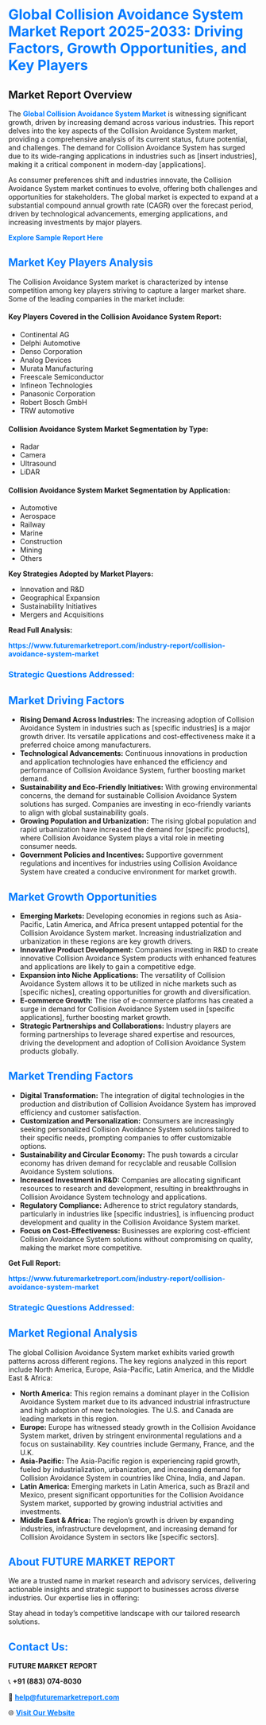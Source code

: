 <h1 style="color: #007BFF;">Global Collision Avoidance System Market Report 2025-2033: Driving Factors, Growth Opportunities, and Key Players</h1>

<section id="overview">
<h2>Market Report Overview</h2>
<p>The <a href="https://www.futuremarketreport.com/industry-report/collision-avoidance-system-market" style="color: #007BFF; text-decoration: none;"><strong>Global Collision Avoidance System Market</strong></a> is witnessing significant growth, driven by increasing demand across various industries. This report delves into the key aspects of the Collision Avoidance System market, providing a comprehensive analysis of its current status, future potential, and challenges. The demand for Collision Avoidance System has surged due to its wide-ranging applications in industries such as [insert industries], making it a critical component in modern-day [applications].</p>
<p>As consumer preferences shift and industries innovate, the Collision Avoidance System market continues to evolve, offering both challenges and opportunities for stakeholders. The global market is expected to expand at a substantial compound annual growth rate (CAGR) over the forecast period, driven by technological advancements, emerging applications, and increasing investments by major players.</p>
</section>

<section id="overview">
<p><a href="https://www.futuremarketreport.com/request-sample/reportId=97764" style="color: #007BFF; text-decoration: none;"><strong>Explore Sample Report Here</strong></a></p>
</section>

<section id="key-players">
<h2 style="color: #007BFF;">Market Key Players Analysis</h2>
<p>The Collision Avoidance System market is characterized by intense competition among key players striving to capture a larger market share. Some of the leading companies in the market include:</p>
<h4>Key Players Covered in the Collision Avoidance System Report:</h4>
<ul><li>Continental AG</li><li>Delphi Automotive</li><li>Denso Corporation</li><li>Analog Devices</li><li>Murata Manufacturing</li><li>Freescale Semiconductor</li><li>Infineon Technologies</li><li>Panasonic Corporation</li><li>Robert Bosch GmbH</li><li>TRW automotive</li></ul>
<h4>Collision Avoidance System Market Segmentation by Type:</h4>
<ul><li>Radar</li><li>Camera</li><li>Ultrasound</li><li>LiDAR</li></ul>

<h4>Collision Avoidance System Market Segmentation by Application:</h4>
<ul><li>Automotive</li><li>Aerospace</li><li>Railway</li><li>Marine</li><li>Construction</li><li>Mining</li><li>Others</li></ul>
<p><strong>Key Strategies Adopted by Market Players:</strong></p>
<ul>
<li>Innovation and R&D</li>
<li>Geographical Expansion</li>
<li>Sustainability Initiatives</li>
<li>Mergers and Acquisitions</li>
</ul>
</section>

<section>
<p><strong>Read Full Analysis: </strong></p><a href="https://www.futuremarketreport.com/industry-report/collision-avoidance-system-market" style="color: #007BFF; text-decoration: none;"><strong>https://www.futuremarketreport.com/industry-report/collision-avoidance-system-market</strong></a>
<h3 style="color: #007BFF;">Strategic Questions Addressed:</h3>
</section>

<section id="driving-factors">
<h2 style="color: #007BFF;">Market Driving Factors</h2>
<ul>
<li><strong>Rising Demand Across Industries:</strong> The increasing adoption of Collision Avoidance System in industries such as [specific industries] is a major growth driver. Its versatile applications and cost-effectiveness make it a preferred choice among manufacturers.</li>
<li><strong>Technological Advancements:</strong> Continuous innovations in production and application technologies have enhanced the efficiency and performance of Collision Avoidance System, further boosting market demand.</li>
<li><strong>Sustainability and Eco-Friendly Initiatives:</strong> With growing environmental concerns, the demand for sustainable Collision Avoidance System solutions has surged. Companies are investing in eco-friendly variants to align with global sustainability goals.</li>
<li><strong>Growing Population and Urbanization:</strong> The rising global population and rapid urbanization have increased the demand for [specific products], where Collision Avoidance System plays a vital role in meeting consumer needs.</li>
<li><strong>Government Policies and Incentives:</strong> Supportive government regulations and incentives for industries using Collision Avoidance System have created a conducive environment for market growth.</li>
</ul>
</section>

<section id="growth-opportunities">
<h2 style="color: #007BFF;">Market Growth Opportunities</h2>
<ul>
<li><strong>Emerging Markets:</strong> Developing economies in regions such as Asia-Pacific, Latin America, and Africa present untapped potential for the Collision Avoidance System market. Increasing industrialization and urbanization in these regions are key growth drivers.</li>
<li><strong>Innovative Product Development:</strong> Companies investing in R&D to create innovative Collision Avoidance System products with enhanced features and applications are likely to gain a competitive edge.</li>
<li><strong>Expansion into Niche Applications:</strong> The versatility of Collision Avoidance System allows it to be utilized in niche markets such as [specific niches], creating opportunities for growth and diversification.</li>
<li><strong>E-commerce Growth:</strong> The rise of e-commerce platforms has created a surge in demand for Collision Avoidance System used in [specific applications], further boosting market growth.</li>
<li><strong>Strategic Partnerships and Collaborations:</strong> Industry players are forming partnerships to leverage shared expertise and resources, driving the development and adoption of Collision Avoidance System products globally.</li>
</ul>
</section>

<section id="trending-factors">
<h2 style="color: #007BFF;">Market Trending Factors</h2>
<ul>
<li><strong>Digital Transformation:</strong> The integration of digital technologies in the production and distribution of Collision Avoidance System has improved efficiency and customer satisfaction.</li>
<li><strong>Customization and Personalization:</strong> Consumers are increasingly seeking personalized Collision Avoidance System solutions tailored to their specific needs, prompting companies to offer customizable options.</li>
<li><strong>Sustainability and Circular Economy:</strong> The push towards a circular economy has driven demand for recyclable and reusable Collision Avoidance System solutions.</li>
<li><strong>Increased Investment in R&D:</strong> Companies are allocating significant resources to research and development, resulting in breakthroughs in Collision Avoidance System technology and applications.</li>
<li><strong>Regulatory Compliance:</strong> Adherence to strict regulatory standards, particularly in industries like [specific industries], is influencing product development and quality in the Collision Avoidance System market.</li>
<li><strong>Focus on Cost-Effectiveness:</strong> Businesses are exploring cost-efficient Collision Avoidance System solutions without compromising on quality, making the market more competitive.</li>
</ul>
</section>

<section>
<p><strong>Get Full Report: </strong></p><a href="https://www.futuremarketreport.com/industry-report/collision-avoidance-system-market" style="color: #007BFF; text-decoration: none;"><strong>https://www.futuremarketreport.com/industry-report/collision-avoidance-system-market</strong></a>
<h3 style="color: #007BFF;">Strategic Questions Addressed:</h3>
</section>


<section id="regional-analysis">
<h2 style="color: #007BFF;">Market Regional Analysis</h2>
<p>The global Collision Avoidance System market exhibits varied growth patterns across different regions. The key regions analyzed in this report include North America, Europe, Asia-Pacific, Latin America, and the Middle East & Africa:</p>
<ul>
<li><strong>North America:</strong> This region remains a dominant player in the Collision Avoidance System market due to its advanced industrial infrastructure and high adoption of new technologies. The U.S. and Canada are leading markets in this region.</li>
<li><strong>Europe:</strong> Europe has witnessed steady growth in the Collision Avoidance System market, driven by stringent environmental regulations and a focus on sustainability. Key countries include Germany, France, and the U.K.</li>
<li><strong>Asia-Pacific:</strong> The Asia-Pacific region is experiencing rapid growth, fueled by industrialization, urbanization, and increasing demand for Collision Avoidance System in countries like China, India, and Japan.</li>
<li><strong>Latin America:</strong> Emerging markets in Latin America, such as Brazil and Mexico, present significant opportunities for the Collision Avoidance System market, supported by growing industrial activities and investments.</li>
<li><strong>Middle East & Africa:</strong> The region’s growth is driven by expanding industries, infrastructure development, and increasing demand for Collision Avoidance System in sectors like [specific sectors].</li>
</ul>
</section>

<footer>
<h2 style="color: #007BFF;">About FUTURE MARKET REPORT</h2>
<p>We are a trusted name in market research and advisory services, delivering actionable insights and strategic support to businesses across diverse industries. Our expertise lies in offering:</p>

<p>Stay ahead in today’s competitive landscape with our tailored research solutions.</p>

<h2 style="color: #007BFF;">Contact Us:</h2>
<p><strong>FUTURE MARKET REPORT</strong></p>
<p>📞 <strong>+91 (883) 074-8030</strong></p>
<p>📧 <strong><a href="mailto:help@futuremarketreport.com" style="color: #007BFF;">help@futuremarketreport.com</a></strong></p>
<p>🌐 <strong><a href="https://www.futuremarketreport.com/" style="color: #007BFF;">Visit Our Website</a></strong></p>
</footer>